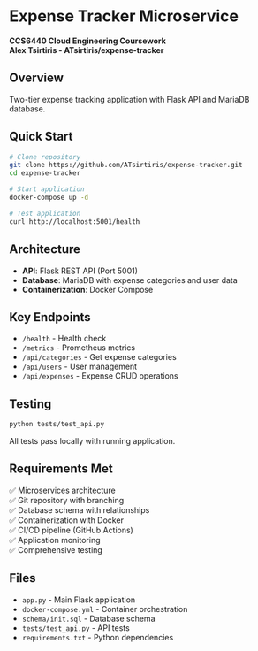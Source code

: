 # Expense Tracker Microservice

**CCS6440 Cloud Engineering Coursework**  
**Alex Tsirtiris - ATsirtiris/expense-tracker**

## Overview

Two-tier expense tracking application with Flask API and MariaDB database.

## Quick Start

```bash
# Clone repository
git clone https://github.com/ATsirtiris/expense-tracker.git
cd expense-tracker

# Start application
docker-compose up -d

# Test application
curl http://localhost:5001/health
```

## Architecture

- **API**: Flask REST API (Port 5001)
- **Database**: MariaDB with expense categories and user data
- **Containerization**: Docker Compose

## Key Endpoints

- `/health` - Health check
- `/metrics` - Prometheus metrics
- `/api/categories` - Get expense categories
- `/api/users` - User management
- `/api/expenses` - Expense CRUD operations

## Testing

```bash
python tests/test_api.py
```

All tests pass locally with running application.

## Requirements Met

✅ Microservices architecture  
✅ Git repository with branching  
✅ Database schema with relationships  
✅ Containerization with Docker  
✅ CI/CD pipeline (GitHub Actions)  
✅ Application monitoring  
✅ Comprehensive testing

## Files

- `app.py` - Main Flask application
- `docker-compose.yml` - Container orchestration
- `schema/init.sql` - Database schema
- `tests/test_api.py` - API tests
- `requirements.txt` - Python dependencies
